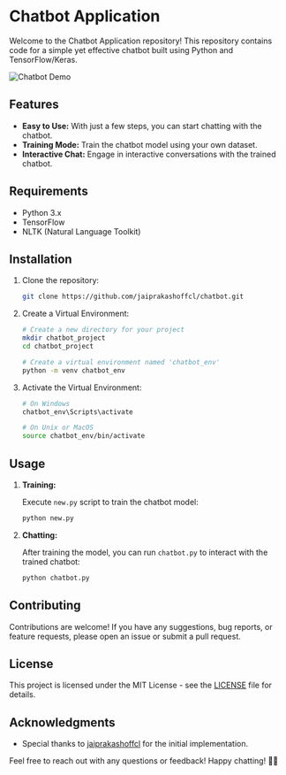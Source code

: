 # Chatbot Application

Welcome to the Chatbot Application repository! This repository contains code for a simple yet effective chatbot built using Python and TensorFlow/Keras.

![Chatbot Demo](demo.gif)

## Features

- **Easy to Use:** With just a few steps, you can start chatting with the chatbot.
- **Training Mode:** Train the chatbot model using your own dataset.
- **Interactive Chat:** Engage in interactive conversations with the trained chatbot.

## Requirements

- Python 3.x
- TensorFlow
- NLTK (Natural Language Toolkit)

## Installation

1. Clone the repository:

    ```bash
    git clone https://github.com/jaiprakashoffcl/chatbot.git
    ```

2. Create a Virtual Environment:

    ```bash
    # Create a new directory for your project
    mkdir chatbot_project
    cd chatbot_project

    # Create a virtual environment named 'chatbot_env'
    python -m venv chatbot_env
    ```

3. Activate the Virtual Environment:

    ```bash
    # On Windows
    chatbot_env\Scripts\activate

    # On Unix or MacOS
    source chatbot_env/bin/activate
    ```

## Usage

1. **Training:**

    Execute `new.py` script to train the chatbot model:

    ```bash
    python new.py
    ```

2. **Chatting:**

    After training the model, you can run `chatbot.py` to interact with the trained chatbot:

    ```bash
    python chatbot.py
    ```

## Contributing

Contributions are welcome! If you have any suggestions, bug reports, or feature requests, please open an issue or submit a pull request.

## License

This project is licensed under the MIT License - see the [LICENSE](LICENSE) file for details.

## Acknowledgments

- Special thanks to [jaiprakashoffcl](https://github.com/jaiprakashoffcl) for the initial implementation.

Feel free to reach out with any questions or feedback! Happy chatting! 🤖💬
